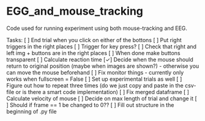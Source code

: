 # EGG_and_mouse_tracking
Code used for running experiment using both mouse-tracking and EEG.

Tasks:
    [ ] End trial when you click on either of the bottons
    [ ] Put right triggers in the right places
        [ ] Trigger for key press?
    [ ] Check that right and left img + buttons are in the right places
        [ ] When done make buttons transparent
    [ ] Calculate reaction time
    [✓] Decide when the mouse should return to original position (maybe when images are shown?) - otherwise you can move the mouse beforehand
    [ ] Fix monitor things - currently only works when fullscreen = False
    [ ] Set up experimental trials as well
        [ ] Figure out how to repeat three times (do we just copy and paste in the csv-file or is there a smart code implementation)
    [ ] Fix merged dataframe
        [ ] Calculate velocity of mouse
    [ ] Decide on max length of trial and change it 
    [ ] Should if frame == 1 be changed to 0??
    [ ] Fill out structure in the beginning of .py file